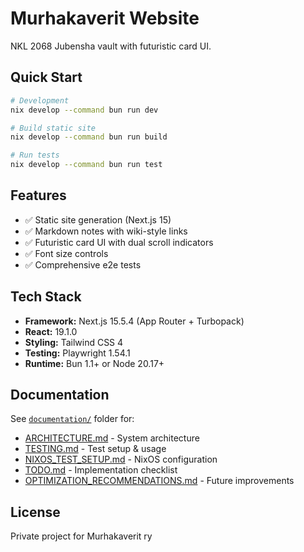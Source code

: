 # Murhakaverit Website

NKL 2068 Jubensha vault with futuristic card UI.

## Quick Start

```bash
# Development
nix develop --command bun run dev

# Build static site
nix develop --command bun run build

# Run tests
nix develop --command bun run test
```

## Features

- ✅ Static site generation (Next.js 15)
- ✅ Markdown notes with wiki-style links
- ✅ Futuristic card UI with dual scroll indicators
- ✅ Font size controls
- ✅ Comprehensive e2e tests

## Tech Stack

- **Framework:** Next.js 15.5.4 (App Router + Turbopack)
- **React:** 19.1.0
- **Styling:** Tailwind CSS 4
- **Testing:** Playwright 1.54.1
- **Runtime:** Bun 1.1+ or Node 20.17+

## Documentation

See [`documentation/`](./documentation/) folder for:
- [ARCHITECTURE.md](./documentation/ARCHITECTURE.md) - System architecture
- [TESTING.md](./documentation/TESTING.md) - Test setup & usage
- [NIXOS_TEST_SETUP.md](./documentation/NIXOS_TEST_SETUP.md) - NixOS configuration
- [TODO.md](./documentation/TODO.md) - Implementation checklist
- [OPTIMIZATION_RECOMMENDATIONS.md](./documentation/OPTIMIZATION_RECOMMENDATIONS.md) - Future improvements

## License

Private project for Murhakaverit ry